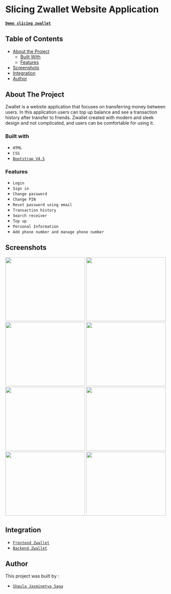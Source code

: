 # Slicing Zwallet Website Application

#### [`Demo slicing zwallet`](https://zwallet-shaula.netlify.app)

## Table of Contents

* [About the Project](#about-the-project)
  * [Built With](#built-with)
  * [Features](#features)
* [Screenshots](#screenshots)
* [Integration](#integration)
* [Author](#author)

## About The Project


Zwallet is a website application that focuses on transferring money between users. In this application users can top up balance and see a transaction history after transfer to friends. Zwallet created with modern and sleek design and not complicated, and users can be comfortable for using it.

### Built with
* `HTML`
* `CSS`
* [`Bootstrap V4.5`](https://getbootstrap.com/docs/4.5/getting-started/introduction/)

### Features

  - `Login`
  - `Sign in`
  - `Change password`
  - `Change PIN`
  - `Reset password using email`
  - `Transaction history`
  - `Search receiver`
  - `Top up`
  - `Personal Information`
  - `Add phone number and manage phone number`
  
## Screenshots

<p align='center'>
  <span>
      <image width="250" height="200" src='./screenshots/login.png' />
      <image width="250" height="200" src='./screenshots/register.png' />
      <image width="250" height="200" src='./screenshots/reset-password.png' />
      <image width="250" height="200" src='./screenshots/dashboard.png' />
      <image width="250" height="200" src='./screenshots/search-receiver.png' />
      <image width="250" height="200" src='./screenshots/success.png' />
      <image width="250" height="200" src='./screenshots/personal-info.png' />
      <image width="250" height="200" src='./screenshots/manage-phone.png' />

## Integration
* [`Frontend Zwallet`](https://github.com/sjasminetya/zwallet-frontend)
* [`Backend Zwallet`](https://github.com/sjasminetya/zwallet-backend)

## Author
This project was built by :
* [`Shaula Jasminetya Saga`](https://github.com/sjasminetya)
